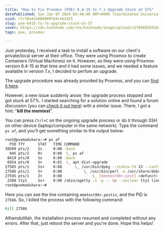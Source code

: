 ```yaml
---
title: "How to Fix Proxmox (PVE) 6.4-15 to 7.x Upgrade Stuck at 57%"
datePublished: Sun Jan 07 2024 04:40:40 GMT+0000 (Coordinated Universal Time)
cuid: clr30a4ik000009l69ckk2425
slug: pve-6415-to-7x-upgrade-stuck-at-57
cover: https://cdn.hashnode.com/res/hashnode/image/upload/v1704602651648/1d7f2e76-9289-42c2-8653-9df6b8dadbd3.jpeg
tags: pve, proxmox

---
```


Just yesterday, I received a task to install a software on our client's private/local server at their office. They were using Proxmox to create Containers (Virtual Machines) on it. However, as they were using Proxmox version 6.4-15 at that time and it had some issues, and we needed a feature available in version 7.x, I decided to perfom an upgrade.

The upgrade procedure was already provided by Proxmox, and you can [find it here](https://pve.proxmox.com/wiki/Upgrade_from_6.x_to_7.0#Actions_step-by-step).

However, a new issue suddenly arose; the upgrade process stopped and got stuck at 57%. I started searching for a solution online and found a forum discussion (you can [check it out here](https://forum.proxmox.com/threads/pve-6-4-15-to-7-upgrade-hanging.115638/)) with a similar issue. There, I got a hint: "**kill the memtest**".

You can press `Ctrl+C` on the ongoing upgrade process or do it through SSH on other device (laptop/computer in the same network). Type the command `ps af`, and you'll get something similar to the output below:

```bash
root@pvemadukara:~# ps af
  PID TTY      STAT   TIME COMMAND
30509 pts/2    Ss     0:00 -bash
  945 pts/2    R+     0:00  \_ ps af
 8419 pts/0    Ss     0:00 -bash
 6954 pts/0    S+     0:01  \_ apt dist-upgrade
27585 pts/1    Ss+    0:00      \_ /usr/bin/dpkg --status-fd 23 --configure --pending
27586 pts/1    S+     0:00          \_ /usr/bin/perl -w /usr/share/debconf/frontend /var/lib/dpkg/info/memtest86+.postin
27595 pts/1    Z+     0:00              \_ [memtest86+.post] <defunct>
 2308 tty1     Ss+    0:00 /sbin/agetty -o -p -- \u --noclear tty1 linux
root@pvemadukara:~#
```

Here you can see the line containing `memtest86+.postin`, and the PID is `27586`. So, I killed the process with the following command:

```bash
kill 27586
```

Alhamdulillah, the installation process resumed and completed without any errors. After that, just reboot the server and you're done. Hope this helps!